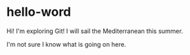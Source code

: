 # hello-word
Hi! I'm exploring Git! I will sail the Mediterranean this summer. 

I'm not sure I know what is going on here.
